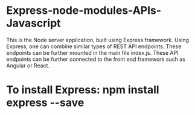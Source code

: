 # Express-node-modules-APIs-Javascript

This is the Node server application, built using Express framework. Using Express, one can combine similar types of REST API endpoints. These endpoints can be further mounted in the main file index.js.
These API endpoints can be further connected to the front end framework such as Angular or React.
# To install Express: npm install express <version> --save

